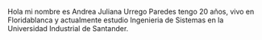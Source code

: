 Hola mi nombre es Andrea Juliana Urrego Paredes tengo 20 años, vivo en Floridablanca y actualmente estudio Ingenieria de Sistemas en la Universidad Industrial de Santander.